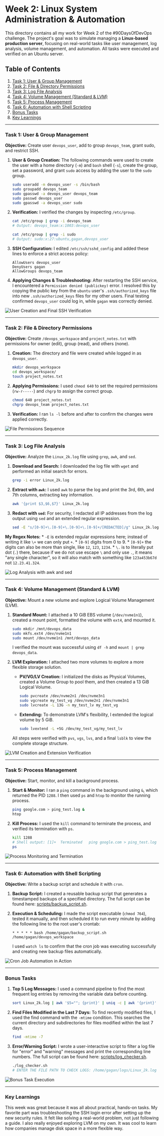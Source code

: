 # Week 2: Linux System Administration & Automation

This directory contains all my work for Week 2 of the #90DaysOfDevOps challenge. The project's goal was to simulate managing a **Linux-based production server**, focusing on real-world tasks like user management, log analysis, volume management, and automation. All tasks were executed and verified on an Ubuntu server.

## Table of Contents
1.  [Task 1: User & Group Management](#task-1-user--group-management)
2.  [Task 2: File & Directory Permissions](#task-2-file--directory-permissions)
3.  [Task 3: Log File Analysis](#task-3-log-file-analysis)
4.  [Task 4: Volume Management (Standard & LVM)](#task-4-volume-management-standard--lvm)
5.  [Task 5: Process Management](#task-5-process-management)
6.  [Task 6: Automation with Shell Scripting](#task-6-automation-with-shell-scripting)
7.  [Bonus Tasks](#bonus-tasks)
8.  [Key Learnings](#key-learnings)

---

### Task 1: User & Group Management
**Objective:** Create user `devops_user`, add to group `devops_team`, grant sudo, and restrict SSH.

1.  **User & Group Creation:** The following commands were used to create the user with a home directory (`-m`) and `bash` shell (`-s`), create the group, set a password, and grant `sudo` access by adding the user to the `sudo` group.
    ```bash
    sudo useradd -m devops_user -s /bin/bash
    sudo groupadd devops_team
    sudo gpasswd -a devops_user devops_team
    sudo passwd devops_user
    sudo gpasswd -a devops_user sudo
    ```
2.  **Verification:** I verified the changes by inspecting `/etc/group`.
    ```bash
    cat /etc/group | grep -i devops_team
    # Output: devops_team:x:1003:devops_user

    cat /etc/group | grep -i sudo
    # Output: sudo:x:27:ubuntu,gagan,devops_user
    ```
3.  **SSH Configuration:** I edited `/etc/ssh/sshd_config` and added these lines to enforce a strict access policy:
    ```
    AllowUsers devops_user
    DenyUsers gagan
    AllowGroups devops_team
    ```
4.  **Applying Changes & Troubleshooting:** After restarting the SSH service, I encountered a `Permission denied (publickey)` error. I resolved this by copying the public key from the `ubuntu` user's `.ssh/authorized_keys` file into new `.ssh/authorized_keys` files for my other users. Final testing confirmed `devops_user` could log in, while `gagan` was correctly denied.

![User Creation and Final SSH Verification](Screenshots/Task-1-collage.png)

---
### Task 2: File & Directory Permissions
**Objective:** Create `/devops_workspace` and `project_notes.txt` with permissions for owner (edit), group (read), and others (none).

1.  **Creation:** The directory and file were created while logged in as `devops_user`.
    ```bash
    mkdir devops_workspace
    cd devops_workspace/
    touch project_notes.txt
    ```
2.  **Applying Permissions:** I used `chmod 640` to set the required permissions (`rw-r-----`) and `chgrp` to assign the correct group.
    ```bash
    chmod 640 project_notes.txt
    chgrp devops_team project_notes.txt
    ```
3.  **Verification:** I ran `ls -l` before and after to confirm the changes were applied correctly.

![File Permissions Sequence](Screenshots/Task-2-collage.png)

---
### Task 3: Log File Analysis
**Objective:** Analyze the `Linux_2k.log` file using `grep`, `awk`, and `sed`.

1.  **Download and Search:** I downloaded the log file with `wget` and performed an initial search for errors.
    ```bash
    grep -i error Linux_2k.log
    ```
2.  **Extract with `awk`:** I used `awk` to parse the log and print the 3rd, 6th, and 7th columns, extracting key information.
    ```bash
    awk '{print $3,$6,$7}' Linux_2k.log
    ```
3.  **Redact with `sed`:** For security, I redacted all IP addresses from the log output using `sed` and an extended regular expression.
    ```bash
    sed -E "s/[0-9]+\.[0-9]+\.[0-9]+\.[0-9]+/[REDACTED]/g" Linux_2k.log
    ```
**My Regex Notes:**
    *   `-E` is extended regular expressions here; instead of writing it like `\+` we can only put `+`.
    *   `[0-9]` digits from 0 to 9.
    *   `[0-9]+` the digits can also be more than single, like `12`, `123`, `1234`.
    *   `\.` is to literally put dot (`.`) there, because if we do not use escape `\` and only use `.`, it means "any single character", so it will also match with something like `123a453b67d` not `12.23.41.324`.

![Log Analysis with awk and sed](Screenshots/Task-3-collage.png)

---
### Task 4: Volume Management (Standard & LVM)
**Objective:** Mount a new volume and explore Logical Volume Management (LVM).

1.  **Standard Mount:** I attached a 10 GiB EBS volume (`/dev/nvme1n1`), created a mount point, formatted the volume with `ext4`, and mounted it.
    ```bash
    sudo mkdir /mnt/devops_data
    sudo mkfs.ext4 /dev/nvme1n1
    sudo mount /dev/nvme1n1 /mnt/devops_data
    ```
    I verified the mount was successful using `df -h` and `mount | grep devops_data`.

2.  **LVM Exploration:** I attached two more volumes to explore a more flexible storage solution.
    *   **PV/VG/LV Creation:** I initialized the disks as Physical Volumes, created a Volume Group to pool them, and then created a 13 GiB Logical Volume.
        ```bash
        sudo pvcreate /dev/nvme2n1 /dev/nvme3n1
        sudo vgcreate my_test_vg /dev/nvme2n1 /dev/nvme3n1
        sudo lvcreate -L 13G -n my_test_lv my_test_vg
        ```
    *   **Extending:** To demonstrate LVM's flexibility, I extended the logical volume by 5 GiB.
        ```bash
        sudo lvextend -L +5G /dev/my_test_vg/my_test_lv
        ```
    All steps were verified with `pvs`, `vgs`, `lvs`, and a final `lsblk` to view the complete storage structure.

![LVM Creation and Extension Verification](Screenshots/Task-4-collage-lvm.png)

---
### Task 5: Process Management
**Objective:** Start, monitor, and kill a background process.

1.  **Start & Monitor:** I ran a `ping` command in the background using `&`, which returned the PID `1288`. I then used `ps` and `htop` to monitor the running process.
    ```bash
    ping google.com > ping_test.log &
    htop
    ```
2.  **Kill Process:** I used the `kill` command to terminate the process, and verified its termination with `ps`.
    ```bash
    kill 1288
    # Shell output: [1]+  Terminated   ping google.com > ping_test.log
    ps
    ```
![Process Monitoring and Termination](Screenshots/Task-5-collage.png)

---
### Task 6: Automation with Shell Scripting
**Objective:** Write a backup script and schedule it with `cron`.

1.  **Backup Script:** I created a reusable backup script that generates a timestamped backups of a specified directory. The full script can be found here: [scripts/backup_script.sh](scripts/backup_script.sh).

2.  **Execution & Scheduling:** I made the script executable (`chmod 764`), tested it manually, and then scheduled it to run every minute by adding the following line to the root user's crontab:
    ```crontab
    * * * * * bash /home/gagan/backup_script.sh /home/gagan/devops_workspace
    ```
    I used `watch ls` to confirm that the cron job was executing successfully and creating new backup files automatically.

![Cron Job Automation in Action](Screenshots/Task-6-collage.png)

---
### Bonus Tasks

1.  **Top 5 Log Messages:** I used a command pipeline to find the most frequent log entries by removing the variable data before counting.
    ```bash
    sort Linux_2k.log | awk '$5=""; {print}' | uniq -c | awk '{print}' | sort -nr | head -n 5
    ```

2.  **Find Files Modified in the Last 7 Days:** To find recently modified files, I used the find command with the `-mtime` condition. This searches the current directory and subdirectories for files modified within the last 7 days.
    ```bash
    find -mtime -7
    ```

3.  **Error/Warning Script:** I wrote a user-interactive script to filter a log file for "error" and "warning" messages and print the corresponding line numbers. The full script can be found here: [scripts/log_checker.sh](scripts/log_checker.sh).
    ```bash
    ./log_checker.sh
    # ENTER THE FILE PATH TO CHECK LOGS: /home/gagan/logs/Linux_2k.log
    ```
![Bonus Task Execution](Screenshots/Bonus-collage.png)

---
### Key Learnings

This week was great because it was all about practical, hands-on tasks. My favorite part was troubleshooting the SSH login error after setting up the new security rules. It felt like solving a real-world problem, not just following a guide. I also really enjoyed exploring LVM on my own. It was cool to learn how companies manage disk space in a more flexible way.